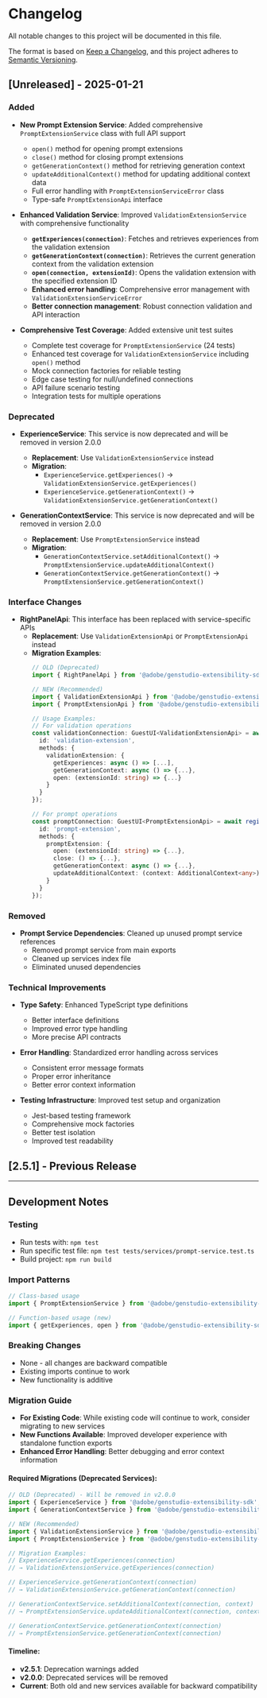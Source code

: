# Changelog

All notable changes to this project will be documented in this file.

The format is based on [Keep a Changelog](https://keepachangelog.com/en/1.0.0/),
and this project adheres to [Semantic Versioning](https://semver.org/spec/v2.0.0.html).

## [Unreleased] - 2025-01-21

### Added
- **New Prompt Extension Service**: Added comprehensive `PromptExtensionService` class with full API support
  - `open()` method for opening prompt extensions
  - `close()` method for closing prompt extensions  
  - `getGenerationContext()` method for retrieving generation context
  - `updateAdditionalContext()` method for updating additional context data
  - Full error handling with `PromptExtensionServiceError` class
  - Type-safe `PromptExtensionApi` interface

- **Enhanced Validation Service**: Improved `ValidationExtensionService` with comprehensive functionality
  - **`getExperiences(connection)`**: Fetches and retrieves experiences from the validation extension
  - **`getGenerationContext(connection)`**: Retrieves the current generation context from the validation extension
  - **`open(connection, extensionId)`**: Opens the validation extension with the specified extension ID
  - **Enhanced error handling**: Comprehensive error management with `ValidationExtensionServiceError`
  - **Better connection management**: Robust connection validation and API interaction

- **Comprehensive Test Coverage**: Added extensive unit test suites
  - Complete test coverage for `PromptExtensionService` (24 tests)
  - Enhanced test coverage for `ValidationExtensionService` including `open()` method
  - Mock connection factories for reliable testing
  - Edge case testing for null/undefined connections
  - API failure scenario testing
  - Integration tests for multiple operations


### Deprecated
- **ExperienceService**: This service is now deprecated and will be removed in version 2.0.0
  - **Replacement**: Use `ValidationExtensionService` instead
  - **Migration**: 
    - `ExperienceService.getExperiences()` → `ValidationExtensionService.getExperiences()`
    - `ExperienceService.getGenerationContext()` → `ValidationExtensionService.getGenerationContext()`

- **GenerationContextService**: This service is now deprecated and will be removed in version 2.0.0
  - **Replacement**: Use `PromptExtensionService` instead
  - **Migration**:
    - `GenerationContextService.setAdditionalContext()` → `PromptExtensionService.updateAdditionalContext()`
    - `GenerationContextService.getGenerationContext()` → `PromptExtensionService.getGenerationContext()`

### Interface Changes
- **RightPanelApi**: This interface has been replaced with service-specific APIs
  - **Replacement**: Use `ValidationExtensionApi` or `PromptExtensionApi` instead
  - **Migration Examples**:
    ```typescript
    // OLD (Deprecated)
    import { RightPanelApi } from '@adobe/genstudio-extensibility-sdk';
    
    // NEW (Recommended)
    import { ValidationExtensionApi } from '@adobe/genstudio-extensibility-sdk';
    import { PromptExtensionApi } from '@adobe/genstudio-extensibility-sdk';
    
    // Usage Examples:
    // For validation operations
    const validationConnection: GuestUI<ValidationExtensionApi> = await register({
      id: 'validation-extension',
      methods: {
        validationExtension: {
          getExperiences: async () => [...],
          getGenerationContext: async () => {...},
          open: (extensionId: string) => {...}
        }
      }
    });
    
    // For prompt operations  
    const promptConnection: GuestUI<PromptExtensionApi> = await register({
      id: 'prompt-extension',
      methods: {
        promptExtension: {
          open: (extensionId: string) => {...},
          close: () => {...},
          getGenerationContext: async () => {...},
          updateAdditionalContext: (context: AdditionalContext<any>) => {...}
        }
      }
    });
    ```

### Removed
- **Prompt Service Dependencies**: Cleaned up unused prompt service references
  - Removed prompt service from main exports
  - Cleaned up services index file
  - Eliminated unused dependencies

### Technical Improvements
- **Type Safety**: Enhanced TypeScript type definitions
  - Better interface definitions
  - Improved error type handling
  - More precise API contracts

- **Error Handling**: Standardized error handling across services
  - Consistent error message formats
  - Proper error inheritance
  - Better error context information

- **Testing Infrastructure**: Improved test setup and organization
  - Jest-based testing framework
  - Comprehensive mock factories
  - Better test isolation
  - Improved test readability

## [2.5.1] - Previous Release

---

## Development Notes

### Testing
- Run tests with: `npm test`
- Run specific test file: `npm test tests/services/prompt-service.test.ts`
- Build project: `npm run build`

### Import Patterns
```typescript
// Class-based usage
import { PromptExtensionService } from '@adobe/genstudio-extensibility-sdk';

// Function-based usage (new)
import { getExperiences, open } from '@adobe/genstudio-extensibility-sdk';
```

### Breaking Changes
- None - all changes are backward compatible
- Existing imports continue to work
- New functionality is additive

### Migration Guide
- **For Existing Code**: While existing code will continue to work, consider migrating to new services
- **New Functions Available**: Improved developer experience with standalone function exports
- **Enhanced Error Handling**: Better debugging and error context information

#### **Required Migrations (Deprecated Services):**
```typescript
// OLD (Deprecated) - Will be removed in v2.0.0
import { ExperienceService } from '@adobe/genstudio-extensibility-sdk';
import { GenerationContextService } from '@adobe/genstudio-extensibility-sdk';

// NEW (Recommended)
import { ValidationExtensionService } from '@adobe/genstudio-extensibility-sdk';
import { PromptExtensionService } from '@adobe/genstudio-extensibility-sdk';

// Migration Examples:
// ExperienceService.getExperiences(connection) 
// → ValidationExtensionService.getExperiences(connection)

// ExperienceService.getGenerationContext(connection)
// → ValidationExtensionService.getGenerationContext(connection)

// GenerationContextService.setAdditionalContext(connection, context)
// → PromptExtensionService.updateAdditionalContext(connection, context)

// GenerationContextService.getGenerationContext(connection)
// → PromptExtensionService.getGenerationContext(connection)
```

#### **Timeline:**
- **v2.5.1**: Deprecation warnings added
- **v2.0.0**: Deprecated services will be removed
- **Current**: Both old and new services available for backward compatibility
